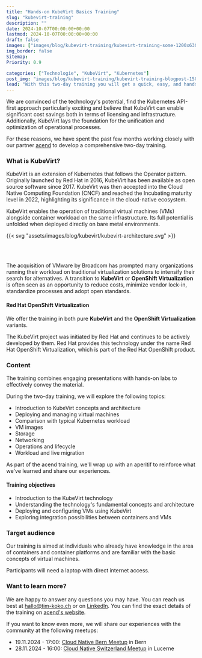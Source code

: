 ```yaml
---
title: "Hands-on KubeVirt Basics Training"
slug: "kubevirt-training"
description: ""
date: 2024-10-07T00:00:00+00:00
lastmod: 2024-10-07T00:00:00+00:00
draft: false
images: ["images/blog/kubevirt-training/kubevirt-training-some-1200x630.png"]
img_border: false
Sitemap:
Priority: 0.9

categories: ["Technologie", "KubeVirt", "Kubernetes"]
post_img: "images/blog/kubevirt-training/kubevirt-training-blogpost-1500x1000.png"
lead: "With this two-day training you will get a quick, easy, and hands-on introduction to the world of KubeVirt."
---
```



We are convinced of the technology's potential, find the Kubernetes API-first approach particularly exciting and believe that KubeVirt can enable significant cost savings both in terms of licensing and infrastructure. Additionally, KubeVirt lays the foundation for the unification and optimization of operational processes.

For these reasons, we have spent the past few months working closely with our partner [acend](https://acend.ch/trainings/kubevirt/) to develop a comprehensive two-day training.

### What is KubeVirt?

KubeVirt is an extension of Kubernetes that follows the Operator pattern. Originally launched by Red Hat in 2016, KubeVirt has been available as open source software since 2017. KubeVirt was then accepted into the Cloud Native Computing Foundation (CNCF) and reached the Incubating maturity level in 2022, highlighting its significance in the cloud-native ecosystem.

KubeVirt enables the operation of traditional virtual machines (VMs) alongside container workload on the same infrastructure. Its full potential is unfolded when deployed directly on bare metal environments.

{{< svg "assets/images/blog/kubevirt/kubevirt-architecture.svg" >}}

<br/><br/>

The acquisition of VMware by Broadcom has prompted many organizations running their workload on traditional virtualization solutions to intensify their search for alternatives. A transition to **KubeVirt** or **OpenShift Virtualization** is often seen as an opportunity to reduce costs, minimize vendor lock-in, standardize processes and adopt open standards.

#### Red Hat OpenShift Virtualization

We offer the training in both pure **KubeVirt** and the **OpenShift Virtualization** variants.

The KubeVirt project was initiated by Red Hat and continues to be actively developed by them. Red Hat provides this technology under the name Red Hat OpenShift Virtualization, which is part of the Red Hat OpenShift product.

### Content

The training combines engaging presentations with hands-on labs to effectively convey the material.

During the two-day training, we will explore the following topics:

* Introduction to KubeVirt concepts and architecture
* Deploying and managing virtual machines
* Comparison with typical Kubernetes workload
* VM images
* Storage
* Networking
* Operations and lifecycle
* Workload and live migration

As part of the acend training, we'll wrap up with an aperitif to reinforce what we've learned and share our experiences.

#### Training objectives

* Introduction to the KubeVirt technology
* Understanding the technology's fundamental concepts and architecture
* Deploying and configuring VMs using KubeVirt
* Exploring integration possibilities between containers and VMs

### Target audience

Our training is aimed at individuals who already have knowledge in the area of containers and container platforms and are familiar with the basic concepts of virtual machines.

Participants will need a laptop with direct internet access.

### Want to learn more?

We are happy to answer any questions you may have. You can reach us best at [hallo@tim-koko.ch](mailto:hallo@tim-koko.ch)&nbsp;or on [LinkedIn](https://www.linkedin.com/company/tim-koko). You can find the exact details of the training on [acend's website](https://acend.ch/trainings/kubevirt/).

If you want to know even more, we will share our experiences with the community at the following meetups:

* 19.11.2024 - 17:00: [Cloud Native Bern Meetup](https://www.meetup.com/cloudnativebern/events/299829917/) in Bern
* 28.11.2024 - 16:00: [Cloud Native Switzerland Meetup](https://www.meetup.com/cloud-native-computing-switzerland/events/302784454) in Lucerne
